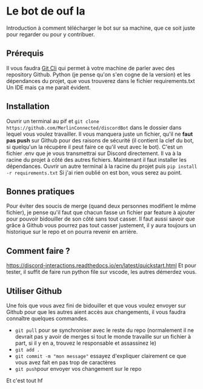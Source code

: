 # Le bot de ouf la

Introduction à comment télécharger le bot sur sa machine, que ce soit juste pour regarder ou pour y contribuer.

## Prérequis

Il vous faudra [Git Cli](https://cli.github.com/) qui permet à votre machine de parler avec des repository Github.
Python (je pense qu'on s'en cogne de la version) et les dépendances du projet, que vous trouverez dans le fichier
requirements.txt
Un IDE mais ça me parait évident.

## Installation

Ouvrir un terminal au pif et `git clone https://github.com/MerlinConnected/discordBot` dans le dossier dans lequel vous voulez travailler.
Il vous manquera juste un fichier, qu'il ne **faut pas push** sur Github pour des raisons de sécurité (il contient la clef du bot, si quelqu'un la récupère il peut faire ce qu'il veut avec le bot). C'est un fichier .env que je vous transmettrai sur Discord directement.
Il va à la racine du projet à côté des autres fichiers.
Maintenant il faut installer les dépendances. Ouvrir un autre terminal à la racine du projet puis `pip install -r requirements.txt`
Si j'ai rien oublié on est bon, vous serez au point.

## Bonnes pratiques

Pour éviter des soucis de merge (quand deux personnes modifient le même fichier), je pense qu'il faut que chacun fasse un fichier par feature à ajouter pour pouvoir bidouiller de son côté sans tout casser. Il faut aussi savoir que grâce à Github vous pourrez pas tout casser justement, il y aura toujours un historique sur le repo et on pourra revenir en arrière.

## Comment faire ?

https://discord-interactions.readthedocs.io/en/latest/quickstart.html
Et pour tester, il suffit de faire run python file sur vscode, les autres démerdez vous.

## Utiliser Github

Une fois que vous avez fini de bidouiller et que vous voulez envoyer sur Github pour que les autres aient accès aux changements, il vous faudra connaître quelques commandes.

- `git pull` pour se synchroniser avec le reste du repo (normalement il ne devrait pas y avoir de merges si tout le monde travaille sur un fichier à part, si il y en a, trouvez le responsable et assassinez le)
- `git add .`
- `git commit -m "mon message"` essayez d'expliquer clairement ce que vous avez fait en pas trop de caractères
- `git push`pour envoyer vos changement sur le repo

Et c'est tout
hf
